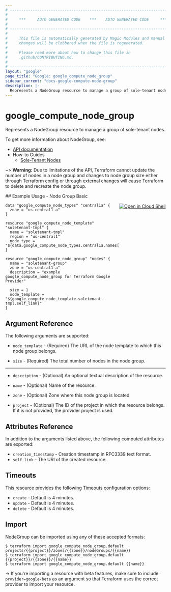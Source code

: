 ```yaml
---
# ----------------------------------------------------------------------------
#
#     ***     AUTO GENERATED CODE    ***    AUTO GENERATED CODE     ***
#
# ----------------------------------------------------------------------------
#
#     This file is automatically generated by Magic Modules and manual
#     changes will be clobbered when the file is regenerated.
#
#     Please read more about how to change this file in
#     .github/CONTRIBUTING.md.
#
# ----------------------------------------------------------------------------
layout: "google"
page_title: "Google: google_compute_node_group"
sidebar_current: "docs-google-compute-node-group"
description: |-
  Represents a NodeGroup resource to manage a group of sole-tenant nodes.
---
```


# google\_compute\_node\_group

Represents a NodeGroup resource to manage a group of sole-tenant nodes.


To get more information about NodeGroup, see:

* [API documentation](https://cloud.google.com/compute/docs/reference/rest/v1/nodeGroups)
* How-to Guides
    * [Sole-Tenant Nodes](https://cloud.google.com/compute/docs/nodes/)

~> **Warning:** Due to limitations of the API, Terraform cannot update the
number of nodes in a node group and changes to node group size either
through Terraform config or through external changes will cause
Terraform to delete and recreate the node group.

<div class = "oics-button" style="float: right; margin: 0 0 -15px">
  <a href="https://console.cloud.google.com/cloudshell/open?cloudshell_git_repo=https%3A%2F%2Fgithub.com%2Fterraform-google-modules%2Fdocs-examples.git&cloudshell_working_dir=node_group_basic&cloudshell_image=gcr.io%2Fgraphite-cloud-shell-images%2Fterraform%3Alatest&open_in_editor=main.tf&cloudshell_print=.%2Fmotd&cloudshell_tutorial=.%2Ftutorial.md" target="_blank">
    <img alt="Open in Cloud Shell" src="//gstatic.com/cloudssh/images/open-btn.svg" style="max-height: 44px; margin: 32px auto; max-width: 100%;">
  </a>
</div>
## Example Usage - Node Group Basic


```hcl
data "google_compute_node_types" "central1a" {
  zone = "us-central1-a"
}

resource "google_compute_node_template" "soletenant-tmpl" {
  name = "soletenant-tmpl"
  region = "us-central1"
  node_type = "${data.google_compute_node_types.central1a.names[0]}"
}

resource "google_compute_node_group" "nodes" {
  name = "soletenant-group"
  zone = "us-central1-a"
  description = "example google_compute_node_group for Terraform Google Provider"

  size = 1
  node_template = "${google_compute_node_template.soletenant-tmpl.self_link}"
}
```

## Argument Reference

The following arguments are supported:


* `node_template` -
  (Required)
  The URL of the node template to which this node group belongs.

* `size` -
  (Required)
  The total number of nodes in the node group.


- - -


* `description` -
  (Optional)
  An optional textual description of the resource.

* `name` -
  (Optional)
  Name of the resource.

* `zone` -
  (Optional)
  Zone where this node group is located

* `project` - (Optional) The ID of the project in which the resource belongs.
    If it is not provided, the provider project is used.


## Attributes Reference

In addition to the arguments listed above, the following computed attributes are exported:


* `creation_timestamp` -
  Creation timestamp in RFC3339 text format.
* `self_link` - The URI of the created resource.


## Timeouts

This resource provides the following
[Timeouts](/docs/configuration/resources.html#timeouts) configuration options:

- `create` - Default is 4 minutes.
- `update` - Default is 4 minutes.
- `delete` - Default is 4 minutes.

## Import

NodeGroup can be imported using any of these accepted formats:

```
$ terraform import google_compute_node_group.default projects/{{project}}/zones/{{zone}}/nodeGroups/{{name}}
$ terraform import google_compute_node_group.default {{project}}/{{zone}}/{{name}}
$ terraform import google_compute_node_group.default {{name}}
```

-> If you're importing a resource with beta features, make sure to include `-provider=google-beta`
as an argument so that Terraform uses the correct provider to import your resource.
